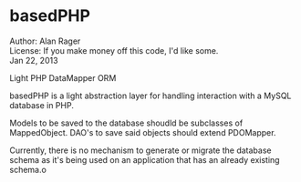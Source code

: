 basedPHP
========
Author: Alan Rager  
License: If you make money off this code, I'd like some.  
Jan 22, 2013  

Light PHP DataMapper ORM

basedPHP is a light abstraction layer for handling interaction with a MySQL database in PHP.

Models to be saved to the database shoudld be subclasses of MappedObject. DAO's to save said objects should extend PDOMapper.

Currently, there is no mechanism to generate or migrate the database schema as it's being used on an application that has an already existing schema.o
